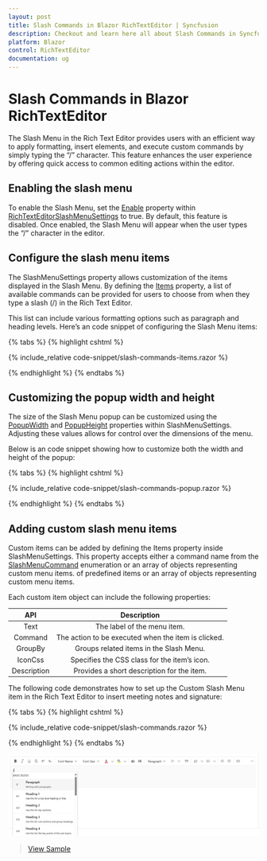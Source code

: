 ```yaml
---
layout: post
title: Slash Commands in Blazor RichTextEditor | Syncfusion
description: Checkout and learn here all about Slash Commands in Syncfusion Blazor RichTextEditor component and much more.
platform: Blazor
control: RichTextEditor
documentation: ug
---
```


# Slash Commands in Blazor RichTextEditor

The Slash Menu in the Rich Text Editor provides users with an efficient way to apply formatting, insert elements, and execute custom commands by simply typing the “/” character. This feature enhances the user experience by offering quick access to common editing actions within the editor.

## Enabling the slash menu

To enable the Slash Menu, set the [Enable](https://help.syncfusion.com/cr/blazor/Syncfusion.Blazor.RichTextEditor.RichTextEditorSlashMenuSettings.html#Syncfusion_Blazor_RichTextEditor_RichTextEditorSlashMenuSettings_Enable) property within [RichTextEditorSlashMenuSettings](https://help.syncfusion.com/cr/blazor/Syncfusion.Blazor.RichTextEditor.RichTextEditorSlashMenuSettings.html) to true. By default, this feature is disabled. Once enabled, the Slash Menu will appear when the user types the “/” character in the editor.

## Configure the slash menu items

The SlashMenuSettings property allows customization of the items displayed in the Slash Menu. By defining the [Items](https://help.syncfusion.com/cr/blazor/Syncfusion.Blazor.RichTextEditor.RichTextEditorSlashMenuSettings.html#Syncfusion_Blazor_RichTextEditor_RichTextEditorSlashMenuSettings_Items) property, a list of available commands can be provided for users to choose from when they type a slash (/) in the Rich Text Editor.

This list can include various formatting options such as paragraph and heading levels. Here’s an code snippet of configuring the Slash Menu items:

{% tabs %}
{% highlight cshtml %}

{% include_relative code-snippet/slash-commands-items.razor %}

{% endhighlight %}
{% endtabs %}

## Customizing the popup width and height

The size of the Slash Menu popup can be customized using the [PopupWidth](https://help.syncfusion.com/cr/blazor/Syncfusion.Blazor.RichTextEditor.RichTextEditorSlashMenuSettings.html#Syncfusion_Blazor_RichTextEditor_RichTextEditorSlashMenuSettings_PopupWidth) and [PopupHeight](https://help.syncfusion.com/cr/blazor/Syncfusion.Blazor.RichTextEditor.RichTextEditorSlashMenuSettings.html#Syncfusion_Blazor_RichTextEditor_RichTextEditorSlashMenuSettings_PopupHeight) properties within SlashMenuSettings. Adjusting these values allows for control over the dimensions of the menu.

Below is an code snippet showing how to customize both the width and height of the popup:

{% tabs %}
{% highlight cshtml %}

{% include_relative code-snippet/slash-commands-popup.razor %}

{% endhighlight %}
{% endtabs %}

## Adding custom slash menu items

Custom items can be added by defining the Items property inside SlashMenuSettings. This property accepts either a command name from the [SlashMenuCommand](https://help.syncfusion.com/cr/blazor/Syncfusion.Blazor.RichTextEditor.SlashMenuCommand.html) enumeration or an array of objects representing custom menu items. of predefined items or an array of objects representing custom menu items.

Each custom item object can include the following properties:

| API | Description | 
|:----------------:|:---------:|
| Text| The label of the menu item. | false | boolean |
| Command | The action to be executed when the item is clicked.|
| GroupBy | Groups related items in the Slash Menu. |
| IconCss | Specifies the CSS class for the item’s icon. | 
| Description | Provides a short description for the item. | 

The following code demonstrates how to set up the Custom Slash Menu item in the Rich Text Editor to insert meeting notes and signature:

{% tabs %}
{% highlight cshtml %}

{% include_relative code-snippet/slash-commands.razor %}

{% endhighlight %}
{% endtabs %}

![Blazor RichTextEditor slash commands](./images/smart-suggestion.png)

> [View Sample](https://blazor.syncfusion.com/demos/rich-text-editor/smart-suggestion?theme=bootstrap5)

